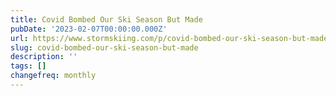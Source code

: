 ```yaml
---
title: Covid Bombed Our Ski Season But Made
pubDate: '2023-02-07T00:00:00.000Z'
url: https://www.stormskiing.com/p/covid-bombed-our-ski-season-but-made
slug: covid-bombed-our-ski-season-but-made
description: ''
tags: []
changefreq: monthly
---
```


<!-- Add post content below -->
